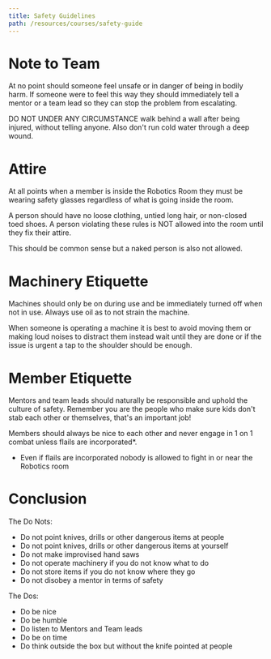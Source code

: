 ```yaml
---
title: Safety Guidelines
path: /resources/courses/safety-guide
---
```


# Note to Team

At no point should someone feel unsafe or in danger of being in bodily harm. If someone were to feel this way they should immediately tell a mentor or a team lead so they can stop the problem from escalating.

DO NOT UNDER ANY CIRCUMSTANCE walk behind a wall after being injured, without telling anyone. Also don't run cold water through a deep wound.

# Attire

At all points when a member is inside the Robotics Room they must be wearing safety glasses regardless of what is going inside the room.

A person should have no loose clothing, untied long hair, or non-closed toed shoes. A person violating these rules is NOT allowed into the room until they fix their attire.

This should be common sense but a naked person is also not allowed.

# Machinery Etiquette

Machines should only be on during use and be immediately turned off when not in use. Always use oil as to not strain the machine.

When someone is operating a machine it is best to avoid moving them or making loud noises to distract them instead wait until they are done or if the issue is urgent a tap to the shoulder should be enough.

# Member Etiquette

Mentors and team leads should naturally be responsible and uphold the culture of safety. Remember you are the people who make sure kids don't stab each other or themselves, that's an important job!

Members should always be nice to each other and never engage in 1 on 1 combat unless flails are incorporated\*.

- Even if flails are incorporated nobody is allowed to fight in or near the Robotics room

# Conclusion

The Do Nots:

- Do not point knives, drills or other dangerous items at people
- Do not point knives, drills or other dangerous items at yourself
- Do not make improvised hand saws
- Do not operate machinery if you do not know what to do
- Do not store items if you do not know where they go
- Do not disobey a mentor in terms of safety

The Dos:

- Do be nice
- Do be humble
- Do listen to Mentors and Team leads
- Do be on time
- Do think outside the box but without the knife pointed at people
